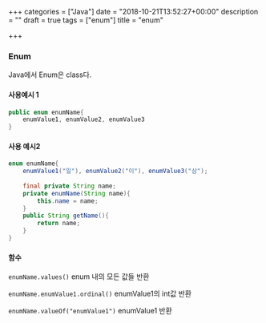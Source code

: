 +++
categories = ["Java"]
date = "2018-10-21T13:52:27+00:00"
description = ""
draft = true
tags = ["enum"]
title = "enum"

+++
### Enum

Java에서 Enum은 class다.

#### 사용예시 1

```java
public enum enumName{
	enumValue1, enumValue2, enumValue3
}
```

#### 사용 예시2

```java
enum enumName{
	enumValue1("일"), enumValue2("이"), enumValue3("삼");
    
    final private String name;
    private enumName(String name){
    	this.name = name;
    }
    public String getName(){
		return name;
	}
}
```

#### 함수

`enumName.values()` enum 내의 모든 값들 반환

`enumName.enumValue1.ordinal()` enumValue1의 int값 반환

`enumName.valueOf("enumValue1")` enumValue1 반환